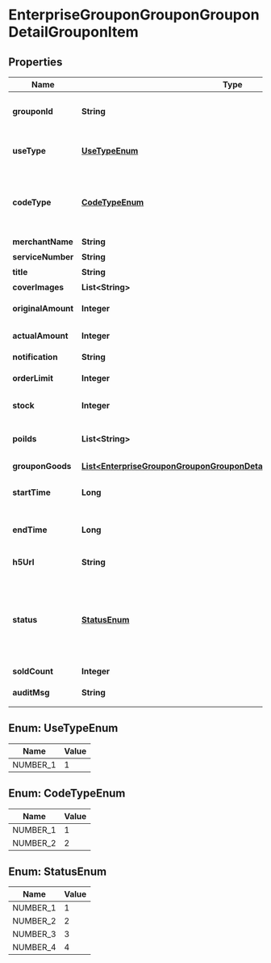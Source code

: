 # EnterpriseGrouponGrouponGrouponDetailGrouponItem

## Properties
Name | Type | Description | Notes
------------ | ------------- | ------------- | -------------
**grouponId** | **String** | 团购活动Id，审核失败修改用 |  [optional]
**useType** | [**UseTypeEnum**](#UseTypeEnum) | * 团购使用方式   * 1: 到店核销  | 
**codeType** | [**CodeTypeEnum**](#CodeTypeEnum) | * 券码生成的方式   * 1: 系统生成   * 2: 自定义上传  | 
**merchantName** | **String** | 商户名称 | 
**serviceNumber** | **String** | 联系电话 | 
**title** | **String** | 卡券标题 | 
**coverImages** | **List&lt;String&gt;** | 封面图 | 
**originalAmount** | **Integer** | 原价(单位分) | 
**actualAmount** | **Integer** | 实际金额(单位分) | 
**notification** | **String** | 团购须知 | 
**orderLimit** | **Integer** | 单用户购买数量上限 | 
**stock** | **Integer** | 团购活动库存总数 | 
**poiIds** | **List&lt;String&gt;** | * 绑定的POI 列表 默认展示全部门店  |  [optional]
**grouponGoods** | [**List&lt;EnterpriseGrouponGrouponGrouponDetailGrouponItemGrouponGoods&gt;**](EnterpriseGrouponGrouponGrouponDetailGrouponItemGrouponGoods.md) | 团购商品 | 
**startTime** | **Long** | * 活动开始时间 unix time  | 
**endTime** | **Long** | * 活动截止时间 unix time  | 
**h5Url** | **String** | 团购活动详情页链接 | 
**status** | [**StatusEnum**](#StatusEnum) | * 活动状态 创建时可以忽略  * 1：有效  * 2：审核中  * 3：审核失败  * 4：中止  |  [optional]
**soldCount** | **Integer** | 已售出数量 |  [optional]
**auditMsg** | **String** | 审核失败原因 |  [optional]

<a name="UseTypeEnum"></a>
## Enum: UseTypeEnum
Name | Value
---- | -----
NUMBER_1 | 1

<a name="CodeTypeEnum"></a>
## Enum: CodeTypeEnum
Name | Value
---- | -----
NUMBER_1 | 1
NUMBER_2 | 2

<a name="StatusEnum"></a>
## Enum: StatusEnum
Name | Value
---- | -----
NUMBER_1 | 1
NUMBER_2 | 2
NUMBER_3 | 3
NUMBER_4 | 4
